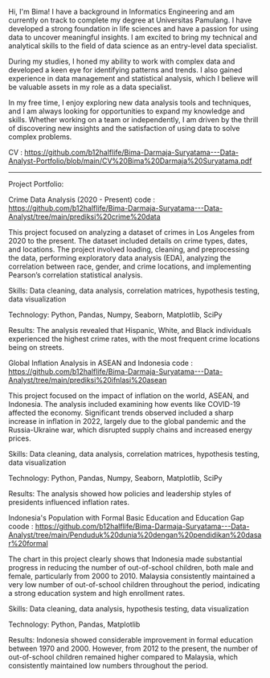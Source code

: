 Hi, I'm Bima! I have a background in Informatics Engineering and am currently on track to complete my degree at Universitas Pamulang. I have developed a strong foundation in life sciences and have a passion for using data to uncover meaningful insights. I am excited to bring my technical and analytical skills to the field of data science as an entry-level data specialist.

During my studies, I honed my ability to work with complex data and developed a keen eye for identifying patterns and trends. I also gained experience in data management and statistical analysis, which I believe will be valuable assets in my role as a data specialist.

In my free time, I enjoy exploring new data analysis tools and techniques, and I am always looking for opportunities to expand my knowledge and skills. Whether working on a team or independently, I am driven by the thrill of discovering new insights and the satisfaction of using data to solve complex problems.

CV : https://github.com/b12halflife/Bima-Darmaja-Suryatama---Data-Analyst-Portfolio/blob/main/CV%20Bima%20Darmaja%20Suryatama.pdf

---

Project Portfolio:

Crime Data Analysis (2020 - Present)
code : https://github.com/b12halflife/Bima-Darmaja-Suryatama---Data-Analyst/tree/main/prediksi%20crime%20data

This project focused on analyzing a dataset of crimes in Los Angeles from 2020 to the present. The dataset included details on crime types, dates, and locations. The project involved loading, cleaning, and preprocessing the data, performing exploratory data analysis (EDA), analyzing the correlation between race, gender, and crime locations, and implementing Pearson’s correlation statistical analysis.

Skills: Data cleaning, data analysis, correlation matrices, hypothesis testing, data visualization

Technology: Python, Pandas, Numpy, Seaborn, Matplotlib, SciPy

Results: The analysis revealed that Hispanic, White, and Black individuals experienced the highest crime rates, with the most frequent crime locations being on streets.

Global Inflation Analysis in ASEAN and Indonesia
code : https://github.com/b12halflife/Bima-Darmaja-Suryatama---Data-Analyst/tree/main/prediksi%20ifnlasi%20asean

This project focused on the impact of inflation on the world, ASEAN, and Indonesia. The analysis included examining how events like COVID-19 affected the economy. Significant trends observed included a sharp increase in inflation in 2022, largely due to the global pandemic and the Russia-Ukraine war, which disrupted supply chains and increased energy prices.

Skills: Data cleaning, data analysis, correlation matrices, hypothesis testing, data visualization

Technology: Python, Pandas, Numpy, Seaborn, Matplotlib, SciPy

Results: The analysis showed how policies and leadership styles of presidents influenced inflation rates.

Indonesia's Population with Formal Basic Education and Education Gap
coode : https://github.com/b12halflife/Bima-Darmaja-Suryatama---Data-Analyst/tree/main/Penduduk%20dunia%20dengan%20pendidikan%20dasar%20formal

The chart in this project clearly shows that Indonesia made substantial progress in reducing the number of out-of-school children, both male and female, particularly from 2000 to 2010. Malaysia consistently maintained a very low number of out-of-school children throughout the period, indicating a strong education system and high enrollment rates.

Skills: Data cleaning, data analysis, hypothesis testing, data visualization

Technology: Python, Pandas, Matplotlib

Results: Indonesia showed considerable improvement in formal education between 1970 and 2000. However, from 2012 to the present, the number of out-of-school children remained higher compared to Malaysia, which consistently maintained low numbers throughout the period.
